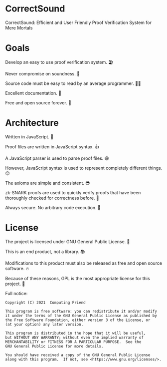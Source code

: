 # CorrectSound
CorrectSound: Efficient and User Friendly Proof Verification System for Mere Mortals

# Goals
Develop an easy to use proof verification system. 🏖️

Never compromise on soundness. 🐞

Source code must be easy to read by an average programmer. 🙆‍♀️

Excellent documentation. 📝

Free and open source forever. 🎉

# Architecture
Written in JavaScript. 📃

Proof files are written in JavaScript syntax. 👍

A JavaScript parser is used to parse proof files. 😆

However, JavaScript syntax is used to represent completely different things. 😛

The axioms are simple and consistent. 😎

zk-SNARK proofs are used to quickly verify proofs that have been thoroughly checked for correctness before. 🏃

Always secure. No arbitrary code execution. 🔐

# License
The project is licensed under GNU General Public License. 🌊

This is an end product, not a library. 📚

Modifications to this product must also be released as free and open source software. 🔥

Because of these reasons, GPL is the most appropriate license for this project. 🎊

Full notice:
```
Copyright (C) 2021  Computing Friend

This program is free software: you can redistribute it and/or modify
it under the terms of the GNU General Public License as published by
the Free Software Foundation, either version 3 of the License, or
(at your option) any later version.

This program is distributed in the hope that it will be useful,
but WITHOUT ANY WARRANTY; without even the implied warranty of
MERCHANTABILITY or FITNESS FOR A PARTICULAR PURPOSE.  See the
GNU General Public License for more details.

You should have received a copy of the GNU General Public License
along with this program.  If not, see <https://www.gnu.org/licenses/>.
```
